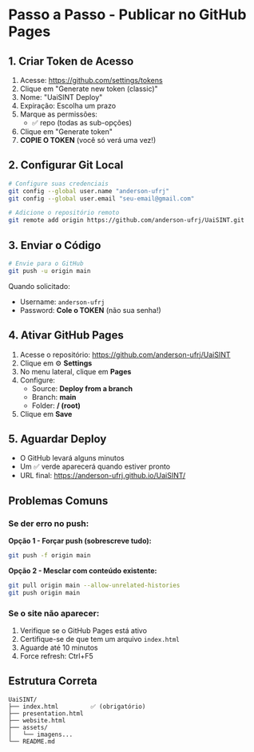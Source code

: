 # Passo a Passo - Publicar no GitHub Pages

## 1. Criar Token de Acesso

1. Acesse: https://github.com/settings/tokens
2. Clique em "Generate new token (classic)"
3. Nome: "UaiSINT Deploy"
4. Expiração: Escolha um prazo
5. Marque as permissões:
   - ✅ repo (todas as sub-opções)
6. Clique em "Generate token"
7. **COPIE O TOKEN** (você só verá uma vez!)

## 2. Configurar Git Local

```bash
# Configure suas credenciais
git config --global user.name "anderson-ufrj"
git config --global user.email "seu-email@gmail.com"

# Adicione o repositório remoto
git remote add origin https://github.com/anderson-ufrj/UaiSINT.git
```

## 3. Enviar o Código

```bash
# Envie para o GitHub
git push -u origin main
```

Quando solicitado:
- Username: `anderson-ufrj`
- Password: **Cole o TOKEN** (não sua senha!)

## 4. Ativar GitHub Pages

1. Acesse o repositório: https://github.com/anderson-ufrj/UaiSINT
2. Clique em ⚙️ **Settings**
3. No menu lateral, clique em **Pages**
4. Configure:
   - Source: **Deploy from a branch**
   - Branch: **main**
   - Folder: **/ (root)**
5. Clique em **Save**

## 5. Aguardar Deploy

- O GitHub levará alguns minutos
- Um ✅ verde aparecerá quando estiver pronto
- URL final: https://anderson-ufrj.github.io/UaiSINT/

## Problemas Comuns

### Se der erro no push:

**Opção 1 - Forçar push (sobrescreve tudo):**
```bash
git push -f origin main
```

**Opção 2 - Mesclar com conteúdo existente:**
```bash
git pull origin main --allow-unrelated-histories
git push origin main
```

### Se o site não aparecer:

1. Verifique se o GitHub Pages está ativo
2. Certifique-se de que tem um arquivo `index.html`
3. Aguarde até 10 minutos
4. Force refresh: Ctrl+F5

## Estrutura Correta

```
UaiSINT/
├── index.html         ✅ (obrigatório)
├── presentation.html
├── website.html
├── assets/
│   └── imagens...
└── README.md
```